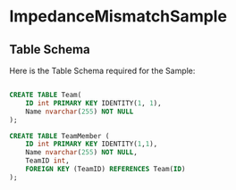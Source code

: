 # ImpedanceMismatchSample






## Table Schema

Here is the Table Schema required for the Sample:

```sql

CREATE TABLE Team(
    ID int PRIMARY KEY IDENTITY(1, 1),
    Name nvarchar(255) NOT NULL
);

CREATE TABLE TeamMember (
    ID int PRIMARY KEY IDENTITY(1,1),
    Name nvarchar(255) NOT NULL,
    TeamID int,
    FOREIGN KEY (TeamID) REFERENCES Team(ID)
);
```
 
